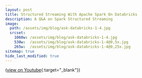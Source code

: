 ```yaml
---
layout: post
title: Structured Streaming With Apache Spark On Databricks
description: A Q&A on Spark Structured Streaming
image: 
  path: /assets/img/blog/ask-databricks-1-4.jpg
  srcset:
    1060w: /assets/img/blog/ask-databricks-1-4.jpg
    530w:  /assets/img/blog/ask-databricks-1-4@0,5x.jpg
    265w:  /assets/img/blog/ask-databricks-1-4@0,25x.jpg
sitemap: true
hide_last_modified: true
---
```


([view on Youtube](https://www.youtube.com/watch?v=d905UJhIIHk){:target="_blank"})